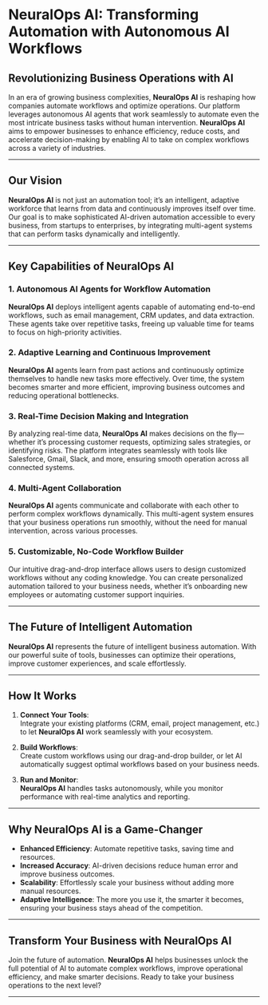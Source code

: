 # NeuralOps AI: Transforming Automation with Autonomous AI Workflows

## Revolutionizing Business Operations with AI

In an era of growing business complexities, **NeuralOps AI** is reshaping how companies automate workflows and optimize operations. Our platform leverages autonomous AI agents that work seamlessly to automate even the most intricate business tasks without human intervention. **NeuralOps AI** aims to empower businesses to enhance efficiency, reduce costs, and accelerate decision-making by enabling AI to take on complex workflows across a variety of industries.

---

## Our Vision

**NeuralOps AI** is not just an automation tool; it’s an intelligent, adaptive workforce that learns from data and continuously improves itself over time. Our goal is to make sophisticated AI-driven automation accessible to every business, from startups to enterprises, by integrating multi-agent systems that can perform tasks dynamically and intelligently.

---

## Key Capabilities of NeuralOps AI

### 1. **Autonomous AI Agents for Workflow Automation**
**NeuralOps AI** deploys intelligent agents capable of automating end-to-end workflows, such as email management, CRM updates, and data extraction. These agents take over repetitive tasks, freeing up valuable time for teams to focus on high-priority activities.

### 2. **Adaptive Learning and Continuous Improvement**
**NeuralOps AI** agents learn from past actions and continuously optimize themselves to handle new tasks more effectively. Over time, the system becomes smarter and more efficient, improving business outcomes and reducing operational bottlenecks.

### 3. **Real-Time Decision Making and Integration**
By analyzing real-time data, **NeuralOps AI** makes decisions on the fly—whether it’s processing customer requests, optimizing sales strategies, or identifying risks. The platform integrates seamlessly with tools like Salesforce, Gmail, Slack, and more, ensuring smooth operation across all connected systems.

### 4. **Multi-Agent Collaboration**
**NeuralOps AI** agents communicate and collaborate with each other to perform complex workflows dynamically. This multi-agent system ensures that your business operations run smoothly, without the need for manual intervention, across various processes.

### 5. **Customizable, No-Code Workflow Builder**
Our intuitive drag-and-drop interface allows users to design customized workflows without any coding knowledge. You can create personalized automation tailored to your business needs, whether it’s onboarding new employees or automating customer support inquiries.

---

## The Future of Intelligent Automation

**NeuralOps AI** represents the future of intelligent business automation. With our powerful suite of tools, businesses can optimize their operations, improve customer experiences, and scale effortlessly.

---

## How It Works

1. **Connect Your Tools**:  
   Integrate your existing platforms (CRM, email, project management, etc.) to let **NeuralOps AI** work seamlessly with your ecosystem.

2. **Build Workflows**:  
   Create custom workflows using our drag-and-drop builder, or let AI automatically suggest optimal workflows based on your business needs.

3. **Run and Monitor**:  
   **NeuralOps AI** handles tasks autonomously, while you monitor performance with real-time analytics and reporting.

---

## Why NeuralOps AI is a Game-Changer

- **Enhanced Efficiency**: Automate repetitive tasks, saving time and resources.
- **Increased Accuracy**: AI-driven decisions reduce human error and improve business outcomes.
- **Scalability**: Effortlessly scale your business without adding more manual resources.
- **Adaptive Intelligence**: The more you use it, the smarter it becomes, ensuring your business stays ahead of the competition.

---

## Transform Your Business with NeuralOps AI

Join the future of automation. **NeuralOps AI** helps businesses unlock the full potential of AI to automate complex workflows, improve operational efficiency, and make smarter decisions. Ready to take your business operations to the next level?

---

